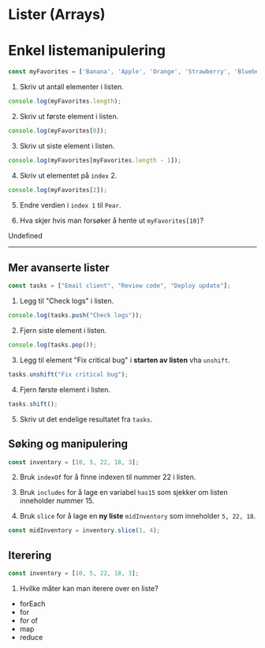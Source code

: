 # Lister (Arrays)

# Enkel listemanipulering

```javascript
const myFavorites = ['Banana', 'Apple', 'Orange', 'Strawberry', 'Blueberry'];
```

1. Skriv ut antall elementer i listen.

```javascript
console.log(myFavorites.length);
```

2. Skriv ut første element i listen.

```javascript
console.log(myFavorites[0]);
```

3. Skriv ut siste element i listen.

```javascript
console.log(myFavorites[myFavorites.length - 1]);
```

4. Skriv ut elementet på `index` 2.

```javascript
console.log(myFavorites[2]);
```

5. Endre verdien i `index 1` til `Pear`.

6. Hva skjer hvis man forsøker å hente ut `myFavorites[10]`?

Undefined

---

## Mer avanserte lister

```javascript
const tasks = ["Email client", "Review code", "Deploy update"];
```

1. Legg til "Check logs" i listen.

```javascript
console.log(tasks.push("Check logs"));
```

2. Fjern siste element i listen.

```javascript
console.log(tasks.pop());
```

3. Legg til element "Fix critical bug" i **starten av listen** vha `unshift`.

```javascript
tasks.unshift("Fix critical bug");
```

4. Fjern første element i listen.

```javascript
tasks.shift();
```

5. Skriv ut det endelige resultatet fra `tasks`.

## Søking og manipulering

```javascript
const inventory = [10, 5, 22, 18, 3];
```

2. Bruk `indexOf` for å finne indexen til nummer 22 i listen.

3. Bruk `includes` for å lage en variabel `has15` som sjekker om listen inneholder nummer 15.

4. Bruk `slice` for å lage en **ny liste** `midInventory` som inneholder `5, 22, 18`.

```javascript
const midInventory = inventory.slice(1, 4);
```

## Iterering

```javascript
const inventory = [10, 5, 22, 18, 3];
```

1. Hvilke måter kan man iterere over en liste?

- forEach
- for
- for of
- map
- reduce




